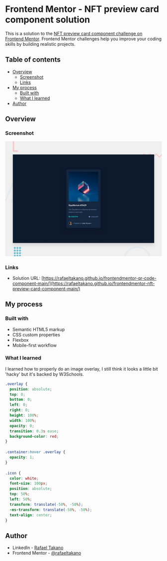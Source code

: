 # Frontend Mentor - NFT preview card component solution

This is a solution to the [NFT preview card component challenge on Frontend Mentor](https://www.frontendmentor.io/challenges/nft-preview-card-component-SbdUL_w0U). Frontend Mentor challenges help you improve your coding skills by building realistic projects.

## Table of contents

- [Overview](#overview)
  - [Screenshot](#screenshot)
  - [Links](#links)
- [My process](#my-process)
  - [Built with](#built-with)
  - [What I learned](#what-i-learned)
- [Author](#author)

## Overview

### Screenshot

![](./screenshot.jpg)

### Links

- Solution URL: [https://rafaeltakano.github.io/frontendmentor-qr-code-component-main/](https://rafaeltakano.github.io/frontendmentor-nft-preview-card-component-main/)

## My process

### Built with

- Semantic HTML5 markup
- CSS custom properties
- Flexbox
- Mobile-first workflow

### What I learned

I learned how to properly do an image overlay, I still think it looks a little
bit 'hacky' but it's backed by W3Schools.

```css
.overlay {
  position: absolute;
  top: 0;
  bottom: 0;
  left: 0;
  right: 0;
  height: 100%;
  width: 100%;
  opacity: 0;
  transition: 0.3s ease;
  background-color: red;
}

.container:hover .overlay {
  opacity: 1;
}

.icon {
  color: white;
  font-size: 100px;
  position: absolute;
  top: 50%;
  left: 50%;
  transform: translate(-50%, -50%);
  -ms-transform: translate(-50%, -50%);
  text-align: center;
}
```

## Author

- LinkedIn - [Rafael Takano](https://www.linkedin.com/in/rafaeltakano1/)
- Frontend Mentor - [@rafaeltakano](https://www.frontendmentor.io/profile/rafaeltakano)
